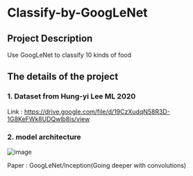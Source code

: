 # Classify-by-GoogLeNet
## Project Description
Use GoogLeNet to classify 10 kinds of food

## The details of the project
### 1. Dataset from Hung-yi Lee ML 2020
Link : https://drive.google.com/file/d/19CzXudqN58R3D-1G8KeFWk8UDQwlb8is/view

### 2. model architecture
![image](https://user-images.githubusercontent.com/119610311/228920164-9b806a58-f401-4705-af52-c4261f368dd3.png)

Paper : GoogLeNet/Inception(Going deeper with convolutions)

